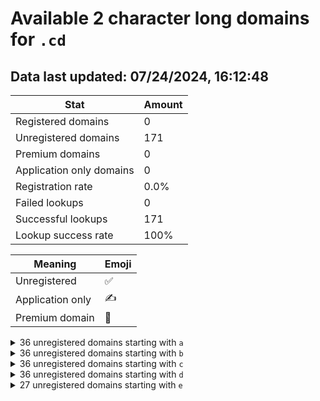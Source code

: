 # Available 2 character long domains for `.cd`

## Data last updated: 07/24/2024, 16:12:48

|Stat|Amount|
|--|--|
|Registered domains|0|
|Unregistered domains|171|
|Premium domains|0|
|Application only domains|0|
|Registration rate|0.0%|
|Failed lookups|0|
|Successful lookups|171|
|Lookup success rate|100%|


|Meaning|Emoji|
|--|--|
|Unregistered|:white_check_mark:|
|Application only|:writing_hand:|
|Premium domain|:gem:|

<details>
<summary>36 unregistered domains starting with <bold><code>a</code></bold></summary>

|Type|Domain|
|--|--|
|:white_check_mark:|`a0.cd`|
|:white_check_mark:|`a1.cd`|
|:white_check_mark:|`a2.cd`|
|:white_check_mark:|`a3.cd`|
|:white_check_mark:|`a4.cd`|
|:white_check_mark:|`a5.cd`|
|:white_check_mark:|`a6.cd`|
|:white_check_mark:|`a7.cd`|
|:white_check_mark:|`a8.cd`|
|:white_check_mark:|`a9.cd`|
|:white_check_mark:|`aa.cd`|
|:white_check_mark:|`ab.cd`|
|:white_check_mark:|`ac.cd`|
|:white_check_mark:|`ad.cd`|
|:white_check_mark:|`ae.cd`|
|:white_check_mark:|`af.cd`|
|:white_check_mark:|`ag.cd`|
|:white_check_mark:|`ah.cd`|
|:white_check_mark:|`ai.cd`|
|:white_check_mark:|`aj.cd`|
|:white_check_mark:|`ak.cd`|
|:white_check_mark:|`al.cd`|
|:white_check_mark:|`am.cd`|
|:white_check_mark:|`an.cd`|
|:white_check_mark:|`ao.cd`|
|:white_check_mark:|`ap.cd`|
|:white_check_mark:|`aq.cd`|
|:white_check_mark:|`ar.cd`|
|:white_check_mark:|`as.cd`|
|:white_check_mark:|`at.cd`|
|:white_check_mark:|`au.cd`|
|:white_check_mark:|`av.cd`|
|:white_check_mark:|`aw.cd`|
|:white_check_mark:|`ax.cd`|
|:white_check_mark:|`ay.cd`|
|:white_check_mark:|`az.cd`|
</details>
<details>
<summary>36 unregistered domains starting with <bold><code>b</code></bold></summary>

|Type|Domain|
|--|--|
|:white_check_mark:|`b0.cd`|
|:white_check_mark:|`b1.cd`|
|:white_check_mark:|`b2.cd`|
|:white_check_mark:|`b3.cd`|
|:white_check_mark:|`b4.cd`|
|:white_check_mark:|`b5.cd`|
|:white_check_mark:|`b6.cd`|
|:white_check_mark:|`b7.cd`|
|:white_check_mark:|`b8.cd`|
|:white_check_mark:|`b9.cd`|
|:white_check_mark:|`ba.cd`|
|:white_check_mark:|`bb.cd`|
|:white_check_mark:|`bc.cd`|
|:white_check_mark:|`bd.cd`|
|:white_check_mark:|`be.cd`|
|:white_check_mark:|`bf.cd`|
|:white_check_mark:|`bg.cd`|
|:white_check_mark:|`bh.cd`|
|:white_check_mark:|`bi.cd`|
|:white_check_mark:|`bj.cd`|
|:white_check_mark:|`bk.cd`|
|:white_check_mark:|`bl.cd`|
|:white_check_mark:|`bm.cd`|
|:white_check_mark:|`bn.cd`|
|:white_check_mark:|`bo.cd`|
|:white_check_mark:|`bp.cd`|
|:white_check_mark:|`bq.cd`|
|:white_check_mark:|`br.cd`|
|:white_check_mark:|`bs.cd`|
|:white_check_mark:|`bt.cd`|
|:white_check_mark:|`bu.cd`|
|:white_check_mark:|`bv.cd`|
|:white_check_mark:|`bw.cd`|
|:white_check_mark:|`bx.cd`|
|:white_check_mark:|`by.cd`|
|:white_check_mark:|`bz.cd`|
</details>
<details>
<summary>36 unregistered domains starting with <bold><code>c</code></bold></summary>

|Type|Domain|
|--|--|
|:white_check_mark:|`c0.cd`|
|:white_check_mark:|`c1.cd`|
|:white_check_mark:|`c2.cd`|
|:white_check_mark:|`c3.cd`|
|:white_check_mark:|`c4.cd`|
|:white_check_mark:|`c5.cd`|
|:white_check_mark:|`c6.cd`|
|:white_check_mark:|`c7.cd`|
|:white_check_mark:|`c8.cd`|
|:white_check_mark:|`c9.cd`|
|:white_check_mark:|`ca.cd`|
|:white_check_mark:|`cb.cd`|
|:white_check_mark:|`cc.cd`|
|:white_check_mark:|`cd.cd`|
|:white_check_mark:|`ce.cd`|
|:white_check_mark:|`cf.cd`|
|:white_check_mark:|`cg.cd`|
|:white_check_mark:|`ch.cd`|
|:white_check_mark:|`ci.cd`|
|:white_check_mark:|`cj.cd`|
|:white_check_mark:|`ck.cd`|
|:white_check_mark:|`cl.cd`|
|:white_check_mark:|`cm.cd`|
|:white_check_mark:|`cn.cd`|
|:white_check_mark:|`co.cd`|
|:white_check_mark:|`cp.cd`|
|:white_check_mark:|`cq.cd`|
|:white_check_mark:|`cr.cd`|
|:white_check_mark:|`cs.cd`|
|:white_check_mark:|`ct.cd`|
|:white_check_mark:|`cu.cd`|
|:white_check_mark:|`cv.cd`|
|:white_check_mark:|`cw.cd`|
|:white_check_mark:|`cx.cd`|
|:white_check_mark:|`cy.cd`|
|:white_check_mark:|`cz.cd`|
</details>
<details>
<summary>36 unregistered domains starting with <bold><code>d</code></bold></summary>

|Type|Domain|
|--|--|
|:white_check_mark:|`d0.cd`|
|:white_check_mark:|`d1.cd`|
|:white_check_mark:|`d2.cd`|
|:white_check_mark:|`d3.cd`|
|:white_check_mark:|`d4.cd`|
|:white_check_mark:|`d5.cd`|
|:white_check_mark:|`d6.cd`|
|:white_check_mark:|`d7.cd`|
|:white_check_mark:|`d8.cd`|
|:white_check_mark:|`d9.cd`|
|:white_check_mark:|`da.cd`|
|:white_check_mark:|`db.cd`|
|:white_check_mark:|`dc.cd`|
|:white_check_mark:|`dd.cd`|
|:white_check_mark:|`de.cd`|
|:white_check_mark:|`df.cd`|
|:white_check_mark:|`dg.cd`|
|:white_check_mark:|`dh.cd`|
|:white_check_mark:|`di.cd`|
|:white_check_mark:|`dj.cd`|
|:white_check_mark:|`dk.cd`|
|:white_check_mark:|`dl.cd`|
|:white_check_mark:|`dm.cd`|
|:white_check_mark:|`dn.cd`|
|:white_check_mark:|`do.cd`|
|:white_check_mark:|`dp.cd`|
|:white_check_mark:|`dq.cd`|
|:white_check_mark:|`dr.cd`|
|:white_check_mark:|`ds.cd`|
|:white_check_mark:|`dt.cd`|
|:white_check_mark:|`du.cd`|
|:white_check_mark:|`dv.cd`|
|:white_check_mark:|`dw.cd`|
|:white_check_mark:|`dx.cd`|
|:white_check_mark:|`dy.cd`|
|:white_check_mark:|`dz.cd`|
</details>
<details>
<summary>27 unregistered domains starting with <bold><code>e</code></bold></summary>

|Type|Domain|
|--|--|
|:white_check_mark:|`e0.cd`|
|:white_check_mark:|`ea.cd`|
|:white_check_mark:|`eb.cd`|
|:white_check_mark:|`ec.cd`|
|:white_check_mark:|`ed.cd`|
|:white_check_mark:|`ee.cd`|
|:white_check_mark:|`ef.cd`|
|:white_check_mark:|`eg.cd`|
|:white_check_mark:|`eh.cd`|
|:white_check_mark:|`ei.cd`|
|:white_check_mark:|`ej.cd`|
|:white_check_mark:|`ek.cd`|
|:white_check_mark:|`el.cd`|
|:white_check_mark:|`em.cd`|
|:white_check_mark:|`en.cd`|
|:white_check_mark:|`eo.cd`|
|:white_check_mark:|`ep.cd`|
|:white_check_mark:|`eq.cd`|
|:white_check_mark:|`er.cd`|
|:white_check_mark:|`es.cd`|
|:white_check_mark:|`et.cd`|
|:white_check_mark:|`eu.cd`|
|:white_check_mark:|`ev.cd`|
|:white_check_mark:|`ew.cd`|
|:white_check_mark:|`ex.cd`|
|:white_check_mark:|`ey.cd`|
|:white_check_mark:|`ez.cd`|
</details>